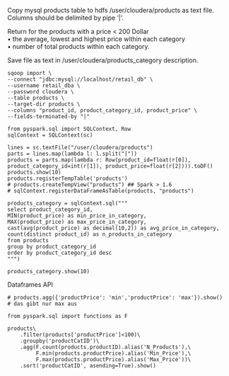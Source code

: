 Copy mysql products table to hdfs /user/cloudera/products  as text file.  
Columns should be delimited by pipe ‘|’.  

Return for the products with a price < 200 Dollar  
•	the average, lowest and highest price within each category  
•	number of total products within each category.  

Save file as text in /user/cloudera/products_category description.  

```
sqoop import \
--connect "jdbc:mysql://localhost/retail_db" \
--username retail_dba \
--password cloudera \
--table products \
--target-dir products \
--columns "product_id, product_category_id, product_price" \
--fields-terminated-by "|"
```

```
from pyspark.sql import SQLContext, Row
sqlContext = SQLContext(sc)

lines = sc.textFile("/user/cloudera/products")
parts = lines.map(lambda l: l.split("|"))
products = parts.map(lambda r: Row(product_id=float(r[0]), product_category_id=int(r[1]), product_price=float(r[2]))).toDF()
products.show(10)
products.registerTempTable('products')
# products.createTempView("products") ## Spark > 1.6
# sqlContext.registerDataFrameAsTable(products, "products")

```

```
products_category = sqlContext.sql("""
select product_category_id,
MIN(product_price) as min_price_in_category,
MAX(product_price) as max_price_in_category,
cast(avg(product_price) as decimal(10,2)) as avg_price_in_category,
count(distinct product_id) as n_products_in_category
from products
group by product_category_id
order by product_category_id desc
""")

products_category.show(10)
```


Dataframes API

```
# products.agg({'productPrice': 'min','productPrice': 'max'}).show() 
# das gibt nur max aus

from pyspark.sql import functions as F

products\
    .filter(products['productPrice']<100)\
    .groupby('productCatID')\
    .agg(F.count(products.productID).alias('N_Products'),\
	     F.min(products.productPrice).alias('Min_Price'),\
	     F.max(products.productPrice).alias('Max_Price'))\
	.sort('productCatID', asending=True).show()

```

